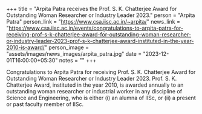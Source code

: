 +++
title = "Arpita Patra receives the Prof. S. K. Chatterjee Award for Outstanding Woman Researcher or Industry Leader 2023."
person = "Arpita Patra"
person_link = "https://www.csa.iisc.ac.in/~arpita/"
news_link = "https://www.csa.iisc.ac.in/events/congratulations-to-arpita-patra-for-receiving-prof-s-k-chatterjee-award-for-outstanding-woman-researcher-or-industry-leader-2023-prof-s-k-chatterjee-award-instituted-in-the-year-2010-is-award/"
person_image = "assets/images/news_images/arpita_patra.jpg"
date = "2023-12-01T16:00:00+05:30"
notes = ""
+++

Congratulations to Arpita Patra for receiving Prof. S. K. Chatterjee Award for Outstanding Woman Researcher or Industry 
Leader 2023. Prof. S. K. Chatterjee Award, instituted in the year 2010, is awarded annually to an outstanding woman 
researcher or industrial worker in any discipline of Science and Engineering, who is either (i) an alumna of IISc, or 
(ii) a present or past faculty member of IISc.

